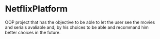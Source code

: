 # NetflixPlatform
OOP project that has the objective to be able to let the user see the movies and serials avaliable and, by his choices to be able and recommand him better choices in the future.
